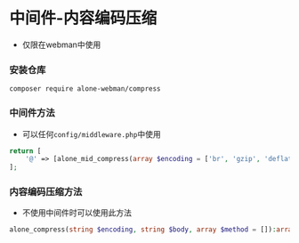 # 中间件-内容编码压缩

* 仅限在webman中使用

### 安装仓库

```text
composer require alone-webman/compress
```

### 中间件方法

* 可以任何`config/middleware.php`中使用

```php
return [
    '@' => [alone_mid_compress(array $encoding = ['br', 'gzip', 'deflate'])]
];
```

### 内容编码压缩方法

* 不使用中间件时可以使用此方法

```php
alone_compress(string $encoding, string $body, array $method = []):array;
```